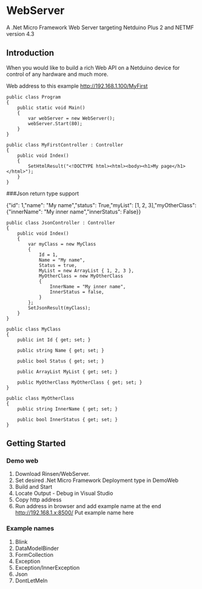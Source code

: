 WebServer
=========

A .Net Micro Framework Web Server targeting Netduino Plus 2 and NETMF version 4.3

Introduction
-----------

When you would like to build a rich Web API on a Netduino device for control of any hardware and much more.

Web address to this example
http://192.168.1.100/MyFirst

    public class Program
    {
        public static void Main()
        {
            var webServer = new WebServer();
            webServer.Start(80);
        }
    }

    public class MyFirstController : Controller
    {
        public void Index()
        {
            SetHtmlResult("<!DOCTYPE html><html><body><h1>My page</h1></html>");        
        }
    }

###Json return type support

{"id": 1,"name": "My name","status": True,"myList": [1, 2, 3],"myOtherClass": {"innerName": "My inner name","innerStatus":      False}}

    public class JsonController : Controller
    {
        public void Index()
        {
            var myClass = new MyClass
            {
                Id = 1,
                Name = "My name",
                Status = true,
                MyList = new ArrayList { 1, 2, 3 },
                MyOtherClass = new MyOtherClass 
                {
                    InnerName = "My inner name",
                    InnerStatus = false,
                }
            };
            SetJsonResult(myClass);
        }
    }

    public class MyClass
    {
        public int Id { get; set; }

        public string Name { get; set; }

        public bool Status { get; set; }
        
        public ArrayList MyList { get; set; }

        public MyOtherClass MyOtherClass { get; set; } 
    }

    public class MyOtherClass
    {
        public string InnerName { get; set; }

        public bool InnerStatus { get; set; }
    }

Getting Started
---------------

### Demo web
1. Download Rinsen/WebServer.
2. Set desired .Net Micro Framework Deployment type in DemoWeb
3. Build and Start
4. Locate Output - Debug in Visual Studio
5. Copy http address 
6. Run address in browser and add example name at the end http://192.168.1.x:8500/ Put example name here

### Example names
1. Blink
2. DataModelBinder
3. FormCollection
4. Exception
5. Exception/InnerException
6. Json
7. DontLetMeIn

